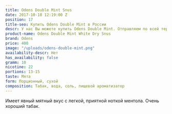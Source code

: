 ```yaml
---
title: Odens Double Mint Snus
date: 2017-10-18 12:19:00 Z
position: 17
title-seo: Купить Odens Double Mint в России
descr: У нас Вы можете купить Odens Double Mint. Отправляем по всей территории России.
product-name: Odens Double Mint White Dry Snus
brand: Odens
price: 400
image: "/uploads/odens-double-mint.png"
availability-descr: Нет
has_availability: false
gramm: 10
nicotine: 22
portions: 13-15
taste: Мята
form: Порционный, сухой
composition: Табак, вода, соль, пищевой ароматизатор
---
```


Имеет явный мятный вкус с легкой, приятной ноткой ментола. Очень хороший табак.